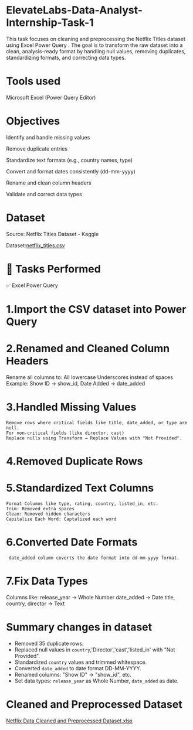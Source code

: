 # ElevateLabs-Data-Analyst-Internship-Task-1
This task focuses on cleaning and preprocessing the Netflix Titles dataset using Excel Power Query . The goal is to transform the raw dataset into a clean, analysis-ready format by handling null values, removing duplicates, standardizing formats, and correcting data types.

# Tools used
Microsoft Excel (Power Query Editor)

# Objectives
Identify and handle missing values

Remove duplicate entries

Standardize text formats (e.g., country names, type)

Convert and format dates consistently (dd-mm-yyyy)

Rename and clean column headers

Validate and correct data types

# Dataset
Source: Netflix Titles Dataset - Kaggle

Dataset:[netflix_titles.csv](https://github.com/user-attachments/files/19832693/netflix_titles.csv)


# 📌 Tasks Performed
✅ Excel Power Query

# 1.Import the CSV dataset into Power Query
   
# 2.Renamed and Cleaned Column Headers
   Rename all columns to:
            All lowercase
            Underscores instead of spaces
Example: Show ID → show_id, Date Added → date_added

# 3.Handled Missing Values
    Remove rows where critical fields like title, date_added, or type are null.
    For non-critical fields (like director, cast)
    Replace nulls using Transform → Replace Values with "Not Provided".

# 4.Removed Duplicate Rows 

# 5.Standardized Text Columns
    Format Columns like type, rating, country, listed_in, etc.
    Trim: Removed extra spaces
    Clean: Removed hidden characters
    Capitalize Each Word: Captalized each word 

# 6.Converted Date Formats
     date_added column coverts the date format into dd-mm-yyyy format.

# 7.Fix Data Types
   Columns like:
    release_year → Whole Number
    date_added → Date
    title, country, director → Text

# Summary changes in dataset
- Removed 35 duplicate rows.
- Replaced null values in `country`,'Director','cast','listed_in' with "Not Provided".
- Standardized `country` values and trimmed whitespace.
- Converted `date_added` to date format DD-MM-YYYY.
- Renamed columns: "Show ID" → "show_id", etc.
- Set data types: `release_year` as Whole Number, `date_added` as date.

# Cleaned and Preprocessed Dataset

[Netflix Data Cleaned and Preprocessed Dataset.xlsx](https://github.com/user-attachments/files/19832690/Netflix.Data.Cleaned.and.Preprocessed.Dataset.xlsx)
